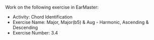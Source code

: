 Work on the following exercise in EarMaster:
- Activity: Chord Identification
- Exercise Name: Major, Major(b5) & Aug - Harmonic, Ascending & Descending
- Exercise Number: 3.4
